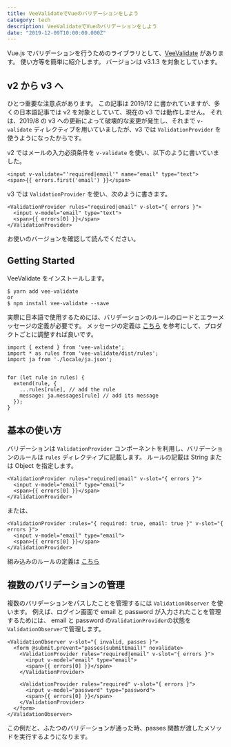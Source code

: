 ```yaml
---
title: VeeValidateでVueのバリデーションをしよう
category: tech
description: VeeValidateでVueのバリデーションをしよう
date: "2019-12-09T10:00:00.000Z"
---
```


Vue.js でバリデーションを行うためのライブラリとして、[VeeValidate](https://logaretm.github.io/vee-validate/) があります。
使い方等を簡単に紹介します。
バージョンは v3.1.3 を対象としています。

## v2 から v3 へ

ひとつ重要な注意点があります。
この記事は 2019/12 に書かれていますが、多くの日本語記事では v2 を対象としていて、現在の v3 では動作しません。
それは、2019/8 の v3 への更新によって破壊的な変更が発生し、それまで `v-validate` ディレクティブを用いていましたが、v3 では `ValidationProvider` を使うようになったからです。

v2 ではメールの入力必須条件を `v-validate` を使い、以下のように書いていました。

```
<input v-validate="'required|email'" name="email" type="text">
<span>{{ errors.first('email') }}</span>
```

v3 では `ValidationProvider` を使い、次のように書きます。

```
<ValidationProvider rules="required|email" v-slot="{ errors }">
  <input v-model="email" type="text">
  <span>{{ errors[0] }}</span>
</ValidationProvider>
```

お使いのバージョンを確認して読んでください。

## Getting Started

VeeValidate をインストールします。

```
$ yarn add vee-validate
or
$ npm install vee-validate --save
```

実際に日本語で使用するためには、バリデーションのルールのロードとエラーメッセージの定義が必要です。
メッセージの定義は [こちら](https://github.com/logaretm/vee-validate/blob/master/locale/ja.json) を参考にして、プロダクトごとに調整すれば良いです。

```
import { extend } from 'vee-validate';
import * as rules from 'vee-validate/dist/rules';
import ja from './locale/ja.json';


for (let rule in rules) {
  extend(rule, {
    ...rules[rule], // add the rule
    message: ja.messages[rule] // add its message
  });
}
```

## 基本の使い方

バリデーションは `ValidationProvider` コンポーネントを利用し、バリデーションのルールは `rules` ディレクティブに記載します。
ルールの記載は String または Object を指定します。

```
<ValidationProvider rules="required|email" v-slot="{ errors }">
  <input v-model="email" type="email">
  <span>{{ errors[0] }}</span>
</ValidationProvider>
```

または、

```
<ValidationProvider :rules="{ required: true, email: true }" v-slot="{ errors }">
  <input v-model="email" type="email">
  <span>{{ errors[0] }}</span>
</ValidationProvider>
```

組み込みのルールの定義は [こちら](https://logaretm.github.io/vee-validate/guide/rules.html#rules)

## 複数のバリデーションの管理

複数のバリデーションをパスしたことを管理するには `ValidationObserver` を使います。
例えば、ログイン画面で email と password が入力されたことを管理するためには、
email と password の`ValidationProvider`の状態を`ValidationObserver`で管理します。

```
<ValidationObserver v-slot="{ invalid, passes }">
  <form @submit.prevent="passes(submitEmail)" novalidate>
    <ValidationProvider rules="required|email" v-slot="{ errors }">
      <input v-model="email" type="email">
      <span>{{ errors[0] }}</span>
    </ValidationProvider>

    <ValidationProvider rules="required" v-slot="{ errors }">
      <input v-model="password" type="password">
      <span>{{ errors[0] }}</span>
    </ValidationProvider>
  </form>
</ValidationObserver>
```

この例だと、ふたつのバリデーションが通った時、passes 関数が渡したメソッドを実行するようになります。
